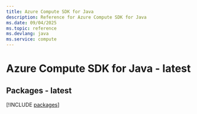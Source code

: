 ```yaml
---
title: Azure Compute SDK for Java
description: Reference for Azure Compute SDK for Java
ms.date: 09/04/2025
ms.topic: reference
ms.devlang: java
ms.service: compute
---
```

# Azure Compute SDK for Java - latest
## Packages - latest
[!INCLUDE [packages](compute-index.md)]